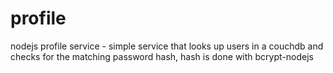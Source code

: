 profile
=======

nodejs profile service - simple service that looks up users in a couchdb and checks for the matching password hash, hash is done with bcrypt-nodejs
